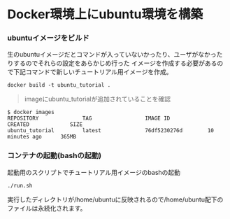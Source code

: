 
# Docker環境上にubuntu環境を構築

### ubuntuイメージをビルド

生のubuntuイメージだとコマンドが入っていないかったり、ユーザがなかったりするのでそれらの設定をあらかじめ行った
イメージを作成する必要があるので下記コマンドで新しいチュートリアル用イメージを作成。

```console
docker build -t ubuntu_tutorial .
```

> imageにubuntu_tutorialが追加されていることを確認

```console
$ docker images
REPOSITORY              TAG                 IMAGE ID            CREATED             SIZE
ubuntu_tutorial         latest              76df5230276d        10 minutes ago      365MB
```

### コンテナの起動(bashの起動)

起動用のスクリプトでチュートリアル用イメージのbashの起動

```console
./run.sh
```

実行したディレクトリが/home/ubuntuに反映されるので/home/ubuntu配下のファイルは永続化されます。


